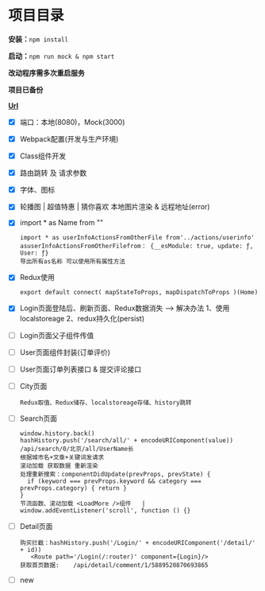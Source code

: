 # 项目目录

**安装：**`npm install`

**启动：**`npm run mock & npm start`

**改动程序需多次重启服务**

**项目已备份**

**[Url](https://coding.imooc.com/class/chapter/313.html#Anchor](https://coding.imooc.com/class/chapter/313.html#Anchor))**

* [X] 端口：本地(8080)，Mock(3000)
* [X] Webpack配置(开发与生产环境)
* [X] Class组件开发
* [X] 路由跳转 及 请求参数
* [X] 字体、图标
* [X] 轮播图 | 超值特惠 | 猜你喜欢 本地图片渲染 &  远程地址(error)
* [X] import * as Name from ""

  ```
  import * as userInfoActionsFromOtherFile from'../actions/userinfo'
  asuserInfoActionsFromOtherFilefrom： {__esModule: true, update: ƒ, User: ƒ}
  导出所有as名称 可以使用所有属性方法
  ```
* [X] Redux使用

  ```
  export default connect( mapStateToProps, mapDispatchToProps )(Home)
  ```
* [X] Login页面登陆后、刷新页面、Redux数据消失 --> 解决办法  1、使用localstoreage  2、redux持久化(persist)
* [ ] Login页面父子组件传值
* [ ] User页面组件封装(订单评价)
* [ ] User页面订单列表接口 & 提交评论接口
* [ ] City页面

  ```
  Redux取值、Redux储存、localstoreage存储、history跳转
  ```
* [ ] Search页面

  ```
  window.history.back()
  hashHistory.push('/search/all/' + encodeURIComponent(value))
  /api/search/0/北京/all/UserName长
  根据城市名+文章+关键词发请求
  滚动加载 获取数据 重新渲染
  处理重新搜索：componentDidUpdate(prevProps, prevState) {
  	if (keyword === prevProps.keyword && category === prevProps.category) { return } 
  }
  节流函数、滚动加载 <LoadMore />组件   |  window.addEventListener('scroll', function () {}
  ```
* [ ] Detail页面

  ```
  购买拦截：hashHistory.push('/Login/' + encodeURIComponent('/detail/' + id))
  	 <Route path='/Login(/:router)' component={Login}/>
  获取首页数据:    /api/detail/comment/1/5889520870693865
  ```
* [ ] new
